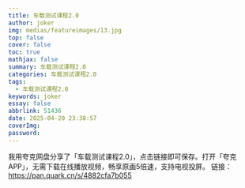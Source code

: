 ```yaml
---
title: 车载测试课程2.0
author: joker
img: medias/featureimages/13.jpg
top: false
cover: false
toc: true
mathjax: false
summary: 车载测试课程2.0
categories: 车载测试课程2.0
tags:
  - 车载测试课程2.0
keywords: joker
essay: false
abbrlink: 51436
date: 2025-04-20 23:38:57
coverImg:
password:
---
```


我用夸克网盘分享了「车载测试课程2.0」，点击链接即可保存。打开「夸克APP」，无需下载在线播放视频，畅享原画5倍速，支持电视投屏。
链接：https://pan.quark.cn/s/4882cfa7b055
